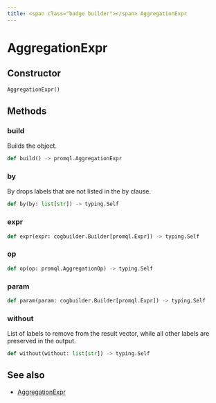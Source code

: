```yaml
---
title: <span class="badge builder"></span> AggregationExpr
---
```

# <span class="badge builder"></span> AggregationExpr

## Constructor

```python
AggregationExpr()
```
## Methods

### <span class="badge object-method"></span> build

Builds the object.

```python
def build() -> promql.AggregationExpr
```

### <span class="badge object-method"></span> by

By drops labels that are not listed in the by clause.

```python
def by(by: list[str]) -> typing.Self
```

### <span class="badge object-method"></span> expr

```python
def expr(expr: cogbuilder.Builder[promql.Expr]) -> typing.Self
```

### <span class="badge object-method"></span> op

```python
def op(op: promql.AggregationOp) -> typing.Self
```

### <span class="badge object-method"></span> param

```python
def param(param: cogbuilder.Builder[promql.Expr]) -> typing.Self
```

### <span class="badge object-method"></span> without

List of labels to remove from the result vector, while all other labels are preserved in the output.

```python
def without(without: list[str]) -> typing.Self
```

## See also

 * <span class="badge object-type-class"></span> [AggregationExpr](./object-AggregationExpr.md)

